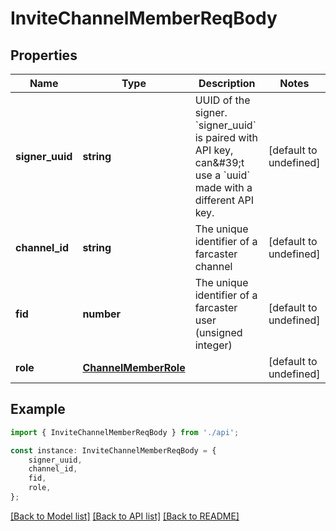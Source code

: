 # InviteChannelMemberReqBody


## Properties

Name | Type | Description | Notes
------------ | ------------- | ------------- | -------------
**signer_uuid** | **string** | UUID of the signer. &#x60;signer_uuid&#x60; is paired with API key, can\&#39;t use a &#x60;uuid&#x60; made with a different API key.  | [default to undefined]
**channel_id** | **string** | The unique identifier of a farcaster channel | [default to undefined]
**fid** | **number** | The unique identifier of a farcaster user (unsigned integer) | [default to undefined]
**role** | [**ChannelMemberRole**](ChannelMemberRole.md) |  | [default to undefined]

## Example

```typescript
import { InviteChannelMemberReqBody } from './api';

const instance: InviteChannelMemberReqBody = {
    signer_uuid,
    channel_id,
    fid,
    role,
};
```

[[Back to Model list]](../README.md#documentation-for-models) [[Back to API list]](../README.md#documentation-for-api-endpoints) [[Back to README]](../README.md)

